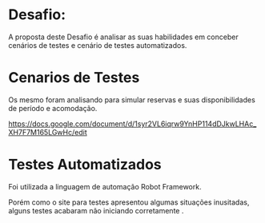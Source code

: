 # Desafio:
A proposta deste Desafio é analisar as suas habilidades em conceber cenários de testes e cenário de testes automatizados.
# Cenarios de Testes
Os mesmo foram analisando para simular reservas  e suas disponibilidades de período e acomodação.

https://docs.google.com/document/d/1syr2VL6iqrw9YnHP114dDJkwLHAc_XH7F7M165LGwHc/edit


# Testes Automatizados
Foi utilizada a linguagem de automação Robot Framework.

Porém como o site para testes apresentou algumas situações inusitadas, alguns testes acabaram não iniciando corretamente .



